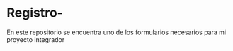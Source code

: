 # Registro-
En este repositorio se encuentra uno de los formularios necesarios para mi proyecto integrador

